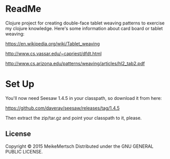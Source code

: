 # ReadMe

Clojure project for creating double-face tablet weaving patterns to exercise my clojure knowledge.
Here's some information about card board or tablet weaving: 

https://en.wikipedia.org/wiki/Tablet_weaving

http://www.cs.vassar.edu/~capriest/dfdt.html

http://www.cs.arizona.edu/patterns/weaving/articles/hl2_tab2.pdf

# Set Up 

You'll now need Seesaw 1.4.5 in your classpath, so download it from here:

https://github.com/daveray/seesaw/releases/tag/1.4.5

Then extract the zip/tar.gz and point your classpath to it, please.

## License

Copyright © 2015 MeikeMertsch
Distributed under the GNU GENERAL PUBLIC LICENSE.
